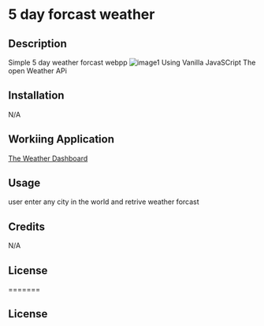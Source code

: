 #  5 day forcast weather




## Description
 Simple 5 day weather forcast webpp
 ![image1](https://i.ibb.co/N2ycpKp/Untitled.jpg)
 Using Vanilla JavaSCript
 The open Weather APi




## Installation

N/A
## Workiing Application
[The Weather Dashboard](https://kumenger.github.io/weather-application/)

## Usage

user enter any city in the world and retrive weather forcast

## Credits
N/A

## License
=======
## License

